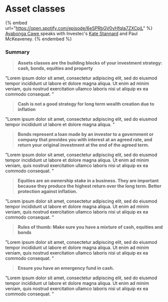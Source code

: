 # Asset classes

{% embed url="https://open.spotify.com/episode/6eSPRbGV0yHfqIa7ZXCpjL" %}
[Ayabonga Cawe ](https://www.linkedin.com/in/ayabonga-cawe-70942746/?originalSubdomain=za)speaks with Investec's [Kate Stannard](https://www.linkedin.com/in/kate-stannard-07a64b22/?originalSubdomain=za) and Paul McKeaveney.
{% endembed %}

### Summary

> **Assets classes are the building blocks of your investment strategy: cash, bonds, equities and property**&#x20;

"Lorem ipsum dolor sit amet, consectetur adipiscing elit, sed do eiusmod tempor incididunt ut labore et dolore magna aliqua. Ut enim ad minim veniam, quis nostrud exercitation ullamco laboris nisi ut aliquip ex ea commodo consequat. "

> **Cash is not a good strategy for long term wealth creation due to inflation**&#x20;

"Lorem ipsum dolor sit amet, consectetur adipiscing elit, sed do eiusmod tempor incididunt ut labore et dolore magna aliqua. "

> **Bonds represent a loan made by an investor to a government or company that provides you with interest at an agreed rate, and return your original investment at the end of the agreed term.**&#x20;

"Lorem ipsum dolor sit amet, consectetur adipiscing elit, sed do eiusmod tempor incididunt ut labore et dolore magna aliqua. Ut enim ad minim veniam, quis nostrud exercitation ullamco laboris nisi ut aliquip ex ea commodo consequat. "

> **Equities are an ownership stake in a business. They are important because they produce the highest return over the long term. Better protection against inflation.**

"Lorem ipsum dolor sit amet, consectetur adipiscing elit, sed do eiusmod tempor incididunt ut labore et dolore magna aliqua. Ut enim ad minim veniam, quis nostrud exercitation ullamco laboris nisi ut aliquip ex ea commodo consequat. "

> **Rules of thumb: Make sure you have a mixture of cash, equities and bonds**

"Lorem ipsum dolor sit amet, consectetur adipiscing elit, sed do eiusmod tempor incididunt ut labore et dolore magna aliqua. Ut enim ad minim veniam, quis nostrud exercitation ullamco laboris nisi ut aliquip ex ea commodo consequat. "

> **Ensure you have an emergency fund in cash.**&#x20;

"Lorem ipsum dolor sit amet, consectetur adipiscing elit, sed do eiusmod tempor incididunt ut labore et dolore magna aliqua. Ut enim ad minim veniam, quis nostrud exercitation ullamco laboris nisi ut aliquip ex ea commodo consequat. "

>
